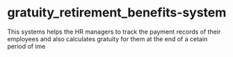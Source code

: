 # gratuity_retirement_benefits-system
This systems helps the HR managers to track the payment records of their employees and also calculates gratuity for them at the end of a cetain period of ime

